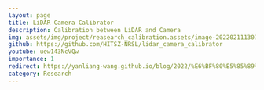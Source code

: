 ```yaml
---
layout: page
title: LiDAR Camera Calibrator
description: Calibration between LiDAR and Camera
img: assets/img/project/reasearch_calibration.assets/image-20220211130712041.png
github: https://github.com/HITSZ-NRSL/lidar_camera_calibrator
youtube: uew143NcVQw
importance: 1
redirect: https://yanliang-wang.github.io/blog/2022/%E6%BF%80%E5%85%89%E9%9B%B7%E8%BE%BE%E5%92%8C%E7%9B%B8%E6%9C%BA%E7%9A%84%E5%A4%96%E5%8F%82%E6%A0%87%E5%AE%9A/
category: Research
---
```

